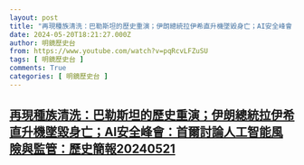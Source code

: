 ```yaml
---
layout: post
title: "再現種族清洗：巴勒斯坦的歷史重演；伊朗總統拉伊希直升機墜毀身亡；AI安全峰會：首爾討論人工智能風險與監管：歷史簡報20240521"
date: 2024-05-20T18:21:27.000Z
author: 明鏡歷史台
from: https://www.youtube.com/watch?v=pqRcvLFZuSU
tags: [ 明鏡歷史台 ]
comments: True
categories: [ 明鏡歷史台 ]
---
```

<!--1716229287000-->
[再現種族清洗：巴勒斯坦的歷史重演；伊朗總統拉伊希直升機墜毀身亡；AI安全峰會：首爾討論人工智能風險與監管：歷史簡報20240521](https://www.youtube.com/watch?v=pqRcvLFZuSU)
------

<div>

</div>
